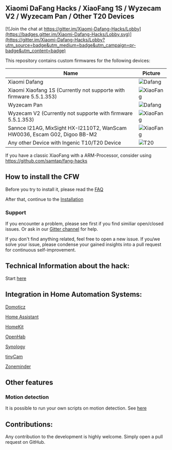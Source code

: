 ## Xiaomi DaFang Hacks / XiaoFang 1S / Wyzecam V2 / Wyzecam Pan / Other T20 Devices

[![Join the chat at https://gitter.im/Xiaomi-Dafang-Hacks/Lobby](https://badges.gitter.im/Xiaomi-Dafang-Hacks/Lobby.svg)](https://gitter.im/Xiaomi-Dafang-Hacks/Lobby?utm_source=badge&utm_medium=badge&utm_campaign=pr-badge&utm_content=badge)

This repository contains custom firmwares for the following devices:

Name | Picture
--- | ---
Xiaomi Dafang | ![Dafang](/dafang.png)
Xiaomi Xiaofang 1S (Currently not supporte with firmware 5.5.1.353)| ![XiaoFang](/xiaofang.png)
Wyzecam Pan | ![Dafang](/dafang.png)
Wyzecam V2 (Currently not supporte with firmware 5.5.1.353)| ![XiaoFang](/xiaofang.png)
Sannce I21AG, MixSight HX-I2110T2, WanScam HW0036, Escam G02, Digoo BB-M2 | ![XiaoFang](/sannce.jpg)
Any other Device with Ingenic T10/T20 Device | ![T20](/t20.png)

If you have a classic XiaoFang with a ARM-Processor, consider using https://github.com/samtap/fang-hacks


## How to install the CFW

Before you try to install it, please read the [FAQ](/hacks/faq.md)

After that, continue to the
[Installation](/hacks/install_cfw.md)


### Support

If you encounter a problem, please see first if you find similiar open/closed issues. 
Or ask in our [Gitter channel](https://gitter.im/Xiaomi-Dafang-Hacks) for help.

If you don't find anything related, feel free to open a new issue.
If you/we solve your issue, please condense your gained insights into a pull request for continuous self-improvement.


## Technical Information about the hack:

Start [here](/hacks/technical.md)

## Integration in Home Automation Systems:

[Domoticz](/integration/domoticz/domoticz.md)

[Home Assistant](/integration/homeassistant/homeassistant.md)

[HomeKit](/integration/homekit/homekit.md)

[OpenHab](https://community.openhab.org/t/how-to-configure-a-hacked-xiaomi-dafang-to-work-with-openhab/51121)

[Synology](/integration/synology/synology.md)

[tinyCam](/integration/tinycam/tinycam.md)

[Zoneminder](/integration/zoneminder/zoneminder.md)

## Other features

### Motion detection

It is possible to run your own scripts on motion detection. See [here](/integration/custom/motiondetection.md)

## Contributions:

Any contribution to the development is highly welcome. Simply open a pull request on GitHub.
